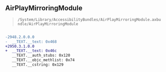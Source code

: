 ## AirPlayMirroringModule

> `/System/Library/AccessibilityBundles/AirPlayMirroringModule.axbundle/AirPlayMirroringModule`

```diff

-2948.2.0.0.0
-  __TEXT.__text: 0x468
+2950.3.1.0.0
+  __TEXT.__text: 0x46c
   __TEXT.__auth_stubs: 0x120
   __TEXT.__objc_methlist: 0x74
   __TEXT.__cstring: 0x129

```
